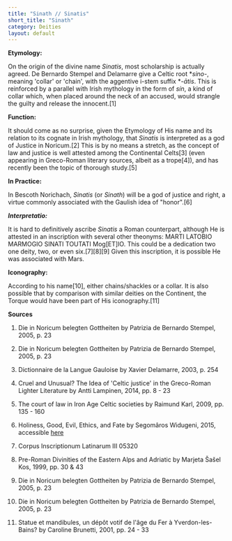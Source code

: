 ```yaml
---
title: "Sinath // Sinatis"
short_title: "Sinath"
category: Deities
layout: default
---
```


**Etymology:**

On the origin of the divine name *Sinatis*, most scholarship is actually agreed. De Bernardo Stempel and Delamarre give a Celtic root \**sino-*, meaning 'collar' or 'chain', with the aggentive i-stem suffix \**-ātis*. This is reinforced by a parallel with Irish mythology in the form of *sín*, a kind of collar which, when placed around the neck of an accused, would strangle the guilty and release the innocent.\[1]

**Function:**

It should come as no surprise, given the Etymology of His name and its relation to its cognate in Irish mythology, that *Sinatis* is interpreted as a god of Justice in Noricum.\[2] This is by no means a stretch, as the concept of law and justice is well attested among the Continental Celts\[3] (even appearing in Greco-Roman literary sources, albeit as a trope\[4]), and has recently been the topic of thorough study.\[5]

**In Practice:**

In Bescoth Norichach, *Sinatis* (or *Sinath*) will be a god of justice and right, a virtue commonly associated with the Gaulish idea of "honor".\[6]

**_Interpretatio:_**

It is hard to definitively ascribe *Sinatis* a Roman counterpart, although He is attested in an inscription with several other theonyms: MARTI LATOBIO MARMOGIO SINATI TOUTATI Mog\[ET]IO. This could be a dedication two one deity, two, or even six.\[7]\[8]\[9] Given this inscription, it is possible He was associated with Mars.

**Iconography:**

According to his name\[10], either chains/shackles or a collar. It is also possible that by comparison with similar deities on the Continent, the Torque would have been part of His iconography.\[11] 

**Sources**

1. Die in Noricum belegten Gottheiten by Patrizia de Bernardo Stempel, 2005, p. 23

2. Die in Noricum belegten Gottheiten by Patrizia de Bernardo Stempel, 2005, p. 23

3. Dictionnaire de la Langue Gauloise by Xavier Delamarre, 2003, p. 254 

4. Cruel and Unusual? The Idea of 'Celtic justice' in the Greco-Roman Lighter Literature by Antti Lampinen, 2014, pp. 8 - 23

5. The court of law in Iron Age Celtic societies by Raimund Karl, 2009, pp. 135 - 160

6. Holiness, Good, Evil, Ethics, and Fate by  Segomâros Widugeni, 2015, accessible [here](http://polytheist.com/segomaros/2015/03/11/holiness-good-evil-ethics-and-fate/#fn-1132-16)

7. Corpus Inscriptionum Latinarum III 05320

8. Pre-Roman Divinities of the Eastern Alps and Adriatic by Marjeta Šašel Kos, 1999, pp. 30 & 43

9. Die in Noricum belegten Gottheiten by Patrizia de Bernardo Stempel, 2005, p. 23

10. Die in Noricum belegten Gottheiten by Patrizia de Bernardo Stempel, 2005, p. 23

11. Statue et mandibules, un dépôt votif de l'âge du Fer à Yverdon-les-Bains? by Caroline Brunetti, 2001, pp. 24 - 33